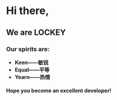 # Hi there,

## We are LOCKEY

### Our spirits are:

- **Keen——敏锐**
- **Equal——平等**
- **Yearn——热情**

#### Hope you become an excellent developer!
